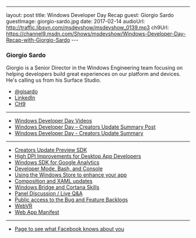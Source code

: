 ---
layout: post
title: Windows Developer Day Recap
guest: Giorgio Sardo
guestImage: giorgio-sardo.jpg
date: 2017-02-14
audioUrl: http://traffic.libsyn.com/msdevshow/msdevshow_0139.mp3
ch9Url: https://channel9.msdn.com/Shows/msdevshow/Windows-Developer-Day-Recap-with-Giorgio-Sardo
--- 

### Giorgio Sardo

Giorgio is a Senior Director in the Windows Engineering team focusing on helping developers build great experiences on our platform and devices. He's calling us from his Surface Studio.

 - [@gisardo](https://twitter.com/gisardo)
 - [LinkedIn](https://www.linkedin.com/in/gisardo)
 - [CH9](https://channel9.msdn.com/Events/Speakers/Giorgio-Sardo)

 ----------------------------------------------------------------

 - [Windows Developer Day Videos](https://developer.microsoft.com/en-us/windows/projects/campaigns/windows-developer-day)
 - [Windows Developer Day – Creators Update Summary Post](https://blogs.windows.com/buildingapps/2017/02/08/windows-developer-day-creators-update/)
 - [Windows Developer Day - Creators Update Summary](http://devproconnections.com/windows-development/windows-developer-day-creators-update-summary)

----------------------------------------------------------------

 - [Creators Update Preview SDK](https://www.microsoft.com/en-us/software-download/windowsinsiderpreviewSDK)
 - [High DPI Improvements for Desktop App Developers](https://channel9.msdn.com/Events/Windows/Windows-Developer-Day-Creators-Update/High-DPI-Improvements-for-Desktop-Developers)
 - [Windows SDK for Google Analytics](https://channel9.msdn.com/Events/Windows/Windows-Developer-Day-Creators-Update/Getting-started-with-the-Windows-SDK-for-Google-Analytics)
 - [Developer Mode, Bash, and Console](https://channel9.msdn.com/Events/Windows/Windows-Developer-Day-Creators-Update/Developer-tools-and-updates)
 - [Using the Windows Store to enhance your app](https://channel9.msdn.com/Events/Windows/Windows-Developer-Day-Creators-Update/Using-the-Windows-Store-to-enhance-your-app)
 - [Composition and XAML updates](https://channel9.msdn.com/Events/Windows/Windows-Developer-Day-Creators-Update/Building-personal-and-productive-apps-with-Composition-and-XAML-updates)
 - [Windows Bridge and Cortana Skills](https://channel9.msdn.com/Events/Windows/Windows-Developer-Day-Creators-Update/Improving-user-engagement-with-Windows-and-Cortana-Skills)
 - [Panel Discussion / Live Q&A](https://channel9.msdn.com/Events/Windows/Windows-Developer-Day-Creators-Update/Panel-Discussion--Live-QA)
 - [Public access to the Bug and Feature Backlogs](https://developer.microsoft.com/en-us/windows/platform)
 - [WebVR](https://mspoweruser.com/microsoft-bringing-webvr-microsoft-edge-windows-10/)
 - [Web App Manifest](http://www.w3.org/TR/appmanifest/)

----------------------------------------------------------------

 - [Page to see what Facebook knows about you](https://www.facebook.com/ads/preferences)